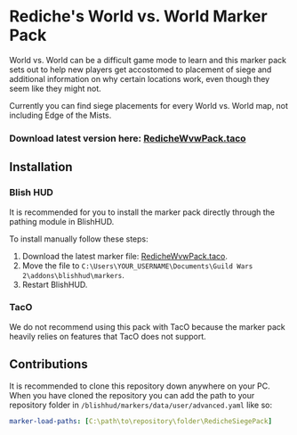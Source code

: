 # Rediche's World vs. World Marker Pack

World vs. World can be a difficult game mode to learn and this marker pack sets out to help new players get accostomed to placement of siege and additional information on why certain locations work, even though they seem like they might not.

Currently you can find siege placements for every World vs. World map, not including Edge of the Mists.

### Download latest version here: [RedicheWvwPack.taco](https://github.com/rediche/rediche-wvw-pack/raw/main/RedicheWvwPack.taco)

## Installation

### Blish HUD

It is recommended for you to install the marker pack directly through the pathing module in BlishHUD.

To install manually follow these steps:

1. Download the latest marker file: [RedicheWvwPack.taco](https://github.com/rediche/rediche-wvw-pack/raw/main/RedicheWvwPack.taco).
2. Move the file to `C:\Users\YOUR_USERNAME\Documents\Guild Wars 2\addons\blishhud\markers`.
3. Restart BlishHUD.

### TacO

We do not recommend using this pack with TacO because the marker pack heavily relies on features that TacO does not support.

## Contributions

It is recommended to clone this repository down anywhere on your PC. When you have cloned the repository you can add the path to your repository folder in `/blishhud/markers/data/user/advanced.yaml` like so:

```yaml
marker-load-paths: [C:\path\to\repository\folder\RedicheSiegePack]
```